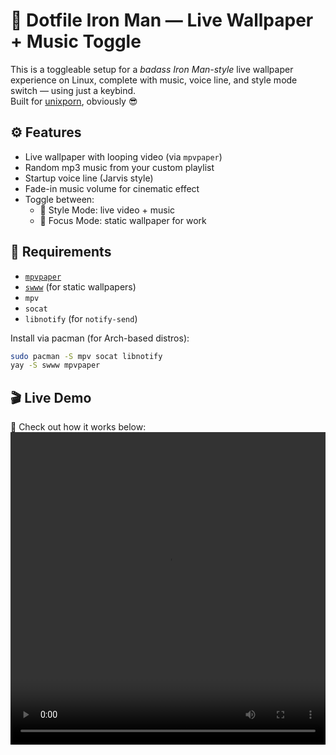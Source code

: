 # 🧠 Dotfile Iron Man — Live Wallpaper + Music Toggle

This is a toggleable setup for a *badass Iron Man-style* live wallpaper experience on Linux, complete with music, voice line, and style mode switch — using just a keybind.  
Built for [unixporn](https://www.reddit.com/r/unixporn), obviously 😎

## ⚙️ Features
- Live wallpaper with looping video (via `mpvpaper`)
- Random mp3 music from your custom playlist
- Startup voice line (Jarvis style)
- Fade-in music volume for cinematic effect
- Toggle between:
  - 🌌 Style Mode: live video + music
  - 🧘 Focus Mode: static wallpaper for work


## 🧾 Requirements
- [`mpvpaper`](https://github.com/Gibbtio/mpvpaper)
- [`swww`](https://github.com/LGFae/swww) (for static wallpapers)
- `mpv`
- `socat`
- `libnotify` (for `notify-send`)

Install via pacman (for Arch-based distros):

```bash
sudo pacman -S mpv socat libnotify
yay -S swww mpvpaper
```
## 🎬 Live Demo

🧪 Check out how it works below:
<video width="100%" height="500px" controls>
  <source src="https://my-static-site-yeshwanth.s3.us-east-1.amazonaws.com/demo.mp4" type="video/mp4">
  Your browser does not support the video tag.
</video>
